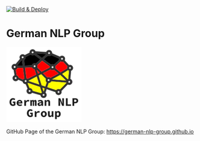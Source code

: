 [![Build & Deploy](https://github.com/German-NLP-Group/German-NLP-Group.github.io/actions/workflows/make-deploy.yml/badge.svg)](https://github.com/German-NLP-Group/German-NLP-Group.github.io/actions/workflows/make-deploy.yml)

# German NLP Group
![](https://raw.githubusercontent.com/German-NLP-Group/German-NLP-Group.github.io/main/source/_static/img/logo.png)

GitHub Page of the German NLP Group: https://german-nlp-group.github.io
